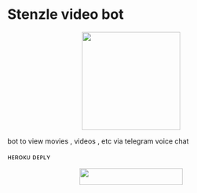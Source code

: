 # Stenzle video bot

<p align="center">
  <a href="https://t.me/Stenzle_Videobot">
     <img height="200px" src="https://telegra.ph/file/4243945a1a75da258a50b.jpg">
  </a>
</p>

bot to view movies , videos , etc via telegram voice chat

ʜᴇʀᴏᴋᴜ ᴅᴇᴘʟʏ 
<p align="center"><a href="https://heroku.com/deploy?template=https://github.com/sakhaavvaavaj93/stenzlevideobot"> <img src="https://img.shields.io/badge/Deploy%20To%20Heroku-blueviolet?style=for-the-badge&logo=heroku" width="210" height="34.45"/></a></p>